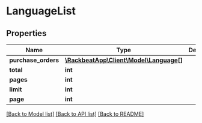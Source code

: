 # LanguageList

## Properties
Name | Type | Description | Notes
------------ | ------------- | ------------- | -------------
**purchase_orders** | [**\RackbeatApp\Client\Model\Language[]**](Language.md) |  | [optional] 
**total** | **int** |  | [optional] 
**pages** | **int** |  | [optional] 
**limit** | **int** |  | [optional] 
**page** | **int** |  | [optional] 

[[Back to Model list]](../README.md#documentation-for-models) [[Back to API list]](../README.md#documentation-for-api-endpoints) [[Back to README]](../README.md)


